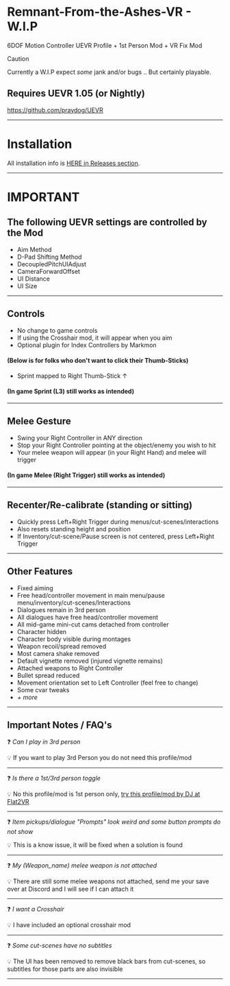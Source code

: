 # Remnant-From-the-Ashes-VR - W.I.P
6DOF Motion Controller UEVR Profile + 1st Person Mod + VR Fix Mod
> [!CAUTION]
> Currently a W.I.P expect _some_ jank and/or bugs .. But certainly playable.

## Requires UEVR 1.05 (or Nightly)
https://github.com/praydog/UEVR

---

# Installation

All installation info is <a href="https://github.com/CYB3R-JUNKI3/Remnant-From-the-Ashes-VR/releases" target="_blank">HERE in Releases section</a>.


---


# IMPORTANT
## The following UEVR settings are controlled by the Mod
- Aim Method
- D-Pad Shifting Method
- DecoupledPitchUIAdjust
- CameraForwardOffset
- UI Distance
- UI Size
----



## Controls
- No change to game controls
- If using the Crosshair mod, it will appear when you aim
- Optional plugin for Index Controllers by Markmon

####    (Below is for folks who don't want to click their Thumb-Sticks) 

- Sprint mapped to Right Thumb-Stick ↑
####  (In game Sprint (L3) still works as intended)
----


## Melee Gesture
- Swing your Right Controller in ANY direction
- Stop your Right Controller pointing at the object/enemy you wish to hit
- Your melee weapon will appear (in your Right Hand) and melee will trigger
####  (In game Melee (Right Trigger) still works as intended)
----


## Recenter/Re-calibrate (standing or sitting)
- Quickly press Left+Right Trigger during menus/cut-scenes/interactions
- Also resets standing height and position
- If Inventory/cut-scene/Pause screen is not centered, press Left+Right Trigger
----


## Other Features
- Fixed aiming
- Free head/controller movement in main menu/pause menu/inventory/cut-scenes/Interactions
- Dialogues remain in 3rd person
- All dialogues have free head/controller movement
- All mid-game mini-cut cams detached from controller
- Character hidden
- Character body visible during montages
- Weapon recoil/spread removed
- Most camera shake removed
- Default vignette removed (injured vignette remains)
- Attached weapons to Right Controller
- Bullet spread reduced
- Movement orientation set to Left Controller (feel free to change)
- Some cvar tweaks
- _+ more_
----


## Important Notes / FAQ's
:question: _Can I play in 3rd person_

:bulb: If you want to play 3rd Person you do not need this profile/mod

---
:question: _Is there a 1st/3rd person toggle_

:bulb: No this profile/mod is 1st person only, <a href="https://discord.com/channels/747967102895390741/1074803030052053074/1317717507624144896">try this profile/mod by DJ at Flat2VR</a>

---
:question: _Item pickups/dialogue "Prompts" look weird and some button prompts do not show_

:bulb: This is a know issue, it will be fixed when a solution is found

---
:question: _My (Weapon_name) melee weapon is not attached_

:bulb: There are still some melee weapons not attached, send me your save over at Discord and I will see if I can attach it

---
:question: _I want a Crosshair_

:bulb: I have included an optional crosshair mod

---

:question: _Some cut-scenes have no subtitles_

:bulb: The UI has been removed to remove black bars from cut-scenes, so subtitles for those parts are also invisible

---



